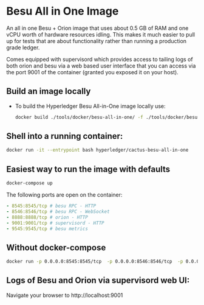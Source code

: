 # Besu All in One Image

An all in one Besu + Orion image that uses about 0.5 GB of RAM and one vCPU worth of hardware resources idling.
This makes it much easier to pull up for tests that are about functionality rather than running a production grade ledger.

Comes equipped with supervisord which provides access to tailing logs of both orion and besu via a web based user interface that you can access via the port 9001 of the container (granted you exposed it on your host).

## Build an image locally

* To build the Hyperledger Besu All-in-One image locally use:
  ```sh
  docker build ./tools/docker/besu-all-in-one/ -f ./tools/docker/besu-all-in-one/Dockerfile -t baio -t hyperledger/cactus-besu-all-in-one
  ```

## Shell into a running container:

```sh
docker run -it --entrypoint bash hyperledger/cactus-besu-all-in-one
```


## Easiest way to run the image with defaults

```sh
docker-compose up
```

The following ports are open on the container:

```yaml
- 8545:8545/tcp # besu RPC - HTTP
- 8546:8546/tcp # besu RPC - WebSocket
- 8888:8888/tcp # orion - HTTP
- 9001:9001/tcp # supervisord - HTTP
- 9545:9545/tcp # besu metrics
```

## Without docker-compose

```sh
docker run -p 0.0.0.0:8545:8545/tcp  -p 0.0.0.0:8546:8546/tcp  -p 0.0.0.0:8888:8888/tcp  -p 0.0.0.0:9001:9001/tcp  -p 0.0.0.0:9545:9545/tcp hyperledger/cactus-besu-all-in-one:latest
```

## Logs of Besu and Orion via supervisord web UI:

Navigate your browser to http://localhost:9001

